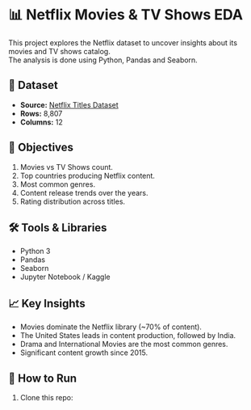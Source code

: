 # 📊 Netflix Movies & TV Shows EDA

This project explores the Netflix dataset to uncover insights about its movies and TV shows catalog.  
The analysis is done using Python, Pandas and Seaborn.

## 📂 Dataset
- **Source:** [Netflix Titles Dataset](https://www.kaggle.com/datasets/shivamb/netflix-shows)
- **Rows:** 8,807  
- **Columns:** 12  

## 📌 Objectives
1. Movies vs TV Shows count.
2. Top countries producing Netflix content.
3. Most common genres.
4. Content release trends over the years.
5. Rating distribution across titles.

## 🛠️ Tools & Libraries
- Python 3
- Pandas
- Seaborn
- Jupyter Notebook / Kaggle

## 📈 Key Insights
- Movies dominate the Netflix library (~70% of content).
- The United States leads in content production, followed by India.
- Drama and International Movies are the most common genres.
- Significant content growth since 2015.

## 🚀 How to Run
1. Clone this repo:
   ```bash
